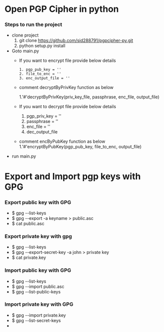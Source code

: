 # Open PGP Cipher in python

### Steps to run the project
* clone project
    1. git clone https://github.com/sid288791/pgpcipher-py.git
  2.  python setup.py install 
* Goto main.py   
  - If you want to encrypt file provide below details
  
        1. pgp_pub_key = ''    
        2. file_to_enc = ''     
        3. enc_output_file = '' 
  - comment decryptByPrivKey function as below  
  
    1.'#'decryptByPrivKey(priv_key_file, passphrase, enc_file, output_file)
  
  - If you want to decrypt file provide below details    
  
    1. pgp_priv_key = ''     
    2. passphrase = ''    
    3. enc_file = ''     
    4. dec_output_file 
    
  - comment encByPubKey function as below    
        1.'#'encryptByPubKey(pgp_pub_key, file_to_enc, output_file)
* run main.py

# Export and Import pgp keys with GPG

### Export public key with GPG

- $ gpg --list-keys
- $ gpg --export -a keyname > public.asc
- $ cat public.asc

### Export private key with gpg

- $ gpg --list-keys
- $ gpg --export-secret-key -a john > private key
- $ cat private.key

### Import public key with GPG

- $ gpg --list-keys
- $ gpg --import public.asc
- $ gpg --list-public-keys

### Import private key with GPG

- $ gpg --import private.key
- $ gpg --list-secret-keys
- 



   